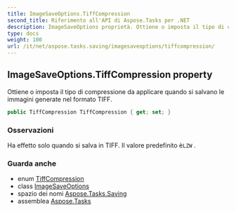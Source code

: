 ```yaml
---
title: ImageSaveOptions.TiffCompression
second_title: Riferimento all'API di Aspose.Tasks per .NET
description: ImageSaveOptions proprietà. Ottiene o imposta il tipo di compressione da applicare quando si salvano le immagini generate nel formato TIFF.
type: docs
weight: 100
url: /it/net/aspose.tasks.saving/imagesaveoptions/tiffcompression/
---
```

## ImageSaveOptions.TiffCompression property

Ottiene o imposta il tipo di compressione da applicare quando si salvano le immagini generate nel formato TIFF.

```csharp
public TiffCompression TiffCompression { get; set; }
```

### Osservazioni

Ha effetto solo quando si salva in TIFF. Il valore predefinito è`LZW` .

### Guarda anche

* enum [TiffCompression](../../tiffcompression/)
* class [ImageSaveOptions](../)
* spazio dei nomi [Aspose.Tasks.Saving](../../imagesaveoptions/)
* assemblea [Aspose.Tasks](../../../)


